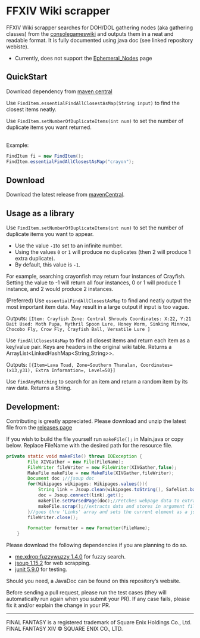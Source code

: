# FFXIV Wiki scrapper
FFXIV Wiki scrapper searches for DOH/DOL gathering nodes (aka gathering classes) from
the [consolegameswiki](https://ffxiv.consolegameswiki.com/wiki/Unspoiled_Nodes)
and outputs them in a neat and readable format. It is fully documented using java doc (see linked repository webiste).

- Currently, does not support the
  [Ephemeral_Nodes](https://ffxiv.consolegameswiki.com/wiki/Ephemeral_Nodes) page

## QuickStart
Download dependency from [maven central](https://search.maven.org/artifact/io.github.Core310/FFXIV-Wiki-Fetcher/1.0.0/jar)

Use `FindItem.essentialFindAllClosestAsMap(String input)` to find the closest items neatly.

Use `FindItem.setNumberOfDuplicateItems(int num)` to set the number of duplicate items you want returned.

<br> Example: 

```java
FindItem fi = new FindItem();
FindItem.essentialFindAllClosestAsMap("crayon");
```

## Download
Download the latest release from [mavenCentral](https://search.maven.org/artifact/io.github.Core310/FFXIV-Wiki-Fetcher).

## Usage as a library
Use `FindItem.setNumberOfDuplicateItems(int num)` to set the number of duplicate items you want to appear.
- Use the value `-1`to set to an infinite number.
- Using the values `0` or `1` will produce no duplicates (then 2 will produce 1 extra duplicate).
- By default, this value is `-1`.

For example, searching crayonfish may return four instances of Crayfish. Setting the value to -1 will return all four instances,
0 or 1 will produce 1 instance, and 2 would produce 2 instances.

(Preferred) Use `essentialFindAllClosestAsMap` to find and neatly output the most
important item data. May result in a large output if input is too vague.

Outputs: `[Item: Crayfish
Zone: Central Shrouds
Coordinates: X:22, Y:21
Bait Used: Moth Pupa, Mythril Spoon Lure, Honey Worm,
Sinking Minnow, Chocobo Fly, Crow Fly, Crayfish Ball, Versatile Lure
]`

Use `findAllClosestAsMap` to find all closest items and return each item as a key/value pair.
Keys are headers in the original wiki table. Returns a ArrayList<LinkedHashMap<String,String>>.

Outputs: `[{Item=Lava Toad, Zone=Southern Thanalan, Coordinates=(x13,y31), Extra Information=, Level=50}]`

Use `findAnyMatching` to search for an item and return a random item by its raw data.
Returns a String.

## Development:
Contributing is greatly appreciated. Please download and unzip the latest file from the [releases page](https://github.com/Core310/FFXIV-Wiki-Fetcher/releases) 

If you wish to build the file yourself run `makeFile();` in Main.java or copy below. Replace FileName with the desired path for the resource file.
```java
private static void makeFile() throws IOException {
        File XIVGather = new File(FileName);
        FileWriter fileWriter = new FileWriter(XIVGather,false);
        MakeFile makeFile = new MakeFile(XIVGather,fileWriter);
        Document doc ;//jsoup doc
        for(Wikipages wikipages: Wikipages.values()){
            String link = Jsoup.clean(wikipages.toString(), Safelist.basic());//*may* produce a bug. Delete this line if tes cases do not run.
            doc = Jsoup.connect(link).get();
            makeFile.setParsedPage(doc);//Fetches webpage data to extract
            makeFile.scrap();//extracts data and stores in argument file
        }//goes thru 'Links' array and sets the current element as a jsoup.doc to load into wikiscrapper
        fileWriter.close();

        Formatter formatter = new Formatter(FileName);
    }
```

Please download the following dependencies if you are planning to do so.
- [me.xdrop:fuzzywuzzy 1.4.0](https://github.com/xdrop/fuzzywuzzy) for fuzzy search.
- [jsoup 1.15.2](https://jsoup.org/) for web scrapping.
- [junit 5.9.0](https://github.com/junit-team/junit5) for testing.

Should you need, a JavaDoc can be found on this repository’s website.

Before sending a pull request, please run the test cases (they will automatically run again when you
submit your PR). If any case fails, please fix it and/or explain the change in your PR.

---
FINAL FANTASY is a registered trademark of Square Enix Holdings Co., Ltd.<br />
FINAL FANTASY XIV © SQUARE ENIX CO., LTD.
